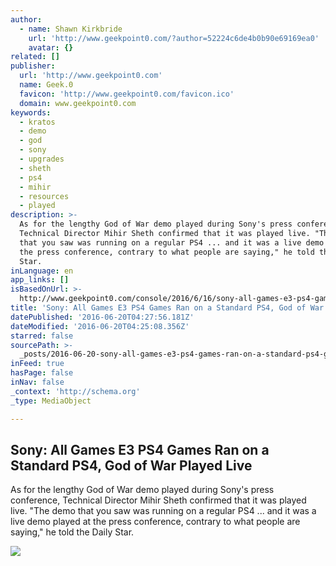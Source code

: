 ```yaml
---
author:
  - name: Shawn Kirkbride
    url: 'http://www.geekpoint0.com/?author=52224c6de4b0b90e69169ea0'
    avatar: {}
related: []
publisher:
  url: 'http://www.geekpoint0.com'
  name: Geek.0
  favicon: 'http://www.geekpoint0.com/favicon.ico'
  domain: www.geekpoint0.com
keywords:
  - kratos
  - demo
  - god
  - sony
  - upgrades
  - sheth
  - ps4
  - mihir
  - resources
  - played
description: >-
  As for the lengthy God of War demo played during Sony's press conference,
  Technical Director Mihir Sheth confirmed that it was played live. "The demo
  that you saw was running on a regular PS4 ... and it was a live demo played at
  the press conference, contrary to what people are saying," he told the Daily
  Star.
inLanguage: en
app_links: []
isBasedOnUrl: >-
  http://www.geekpoint0.com/console/2016/6/16/sony-all-games-e3-ps4-games-ran-on-a-standard-ps4-god-of-war-played-live
title: 'Sony: All Games E3 PS4 Games Ran on a Standard PS4, God of War Played Live'
datePublished: '2016-06-20T04:27:56.181Z'
dateModified: '2016-06-20T04:25:08.356Z'
starred: false
sourcePath: >-
  _posts/2016-06-20-sony-all-games-e3-ps4-games-ran-on-a-standard-ps4-god-of-w.md
inFeed: true
hasPage: false
inNav: false
_context: 'http://schema.org'
_type: MediaObject

---
```

<article style=""><h1>Sony: All Games E3 PS4 Games Ran on a Standard PS4, God of War Played Live</h1><p>As for the lengthy God of War demo played during Sony's press conference, Technical Director Mihir Sheth confirmed that it was played live. "The demo that you saw was running on a regular PS4 ... and it was a live demo played at the press conference, contrary to what people are saying," he told the Daily Star.</p><img src="http://static1.squarespace.com/static/54ee77a9e4b05efebc2c5984/54eeb422e4b021bc7efd0b5f/57635da13e00be7f3c5b4fa9/1466129907925/god-of-war-4-screenshot2.jpg?format=1000w" /></article>